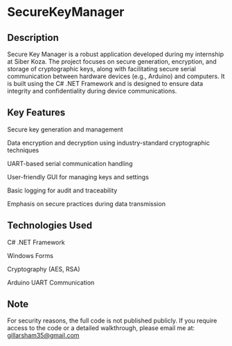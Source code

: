 # SecureKeyManager
## Description
Secure Key Manager is a robust application developed during my internship at Siber Koza. The project focuses on secure generation, encryption, and storage of cryptographic keys, along with facilitating secure serial communication between hardware devices (e.g., Arduino) and computers.
It is built using the C# .NET Framework and is designed to ensure data integrity and confidentiality during device communications.

## Key Features
Secure key generation and management

Data encryption and decryption using industry-standard cryptographic techniques

UART-based serial communication handling

User-friendly GUI for managing keys and settings

Basic logging for audit and traceability

Emphasis on secure practices during data transmission

## Technologies Used
C# .NET Framework

Windows Forms

Cryptography (AES, RSA)

Arduino UART Communication

## Note
For security reasons, the full code is not published publicly.
If you require access to the code or a detailed walkthrough, please email me at: gillarsham35@gmail.com
